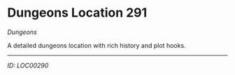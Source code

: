 # Dungeons Location 291

*Dungeons*

A detailed dungeons location with rich history and plot hooks.

---
*ID: LOC00290*